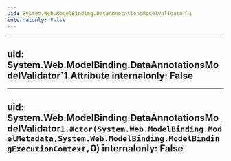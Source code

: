 ```yaml
---
uid: System.Web.ModelBinding.DataAnnotationsModelValidator`1
internalonly: False
---
```


---
uid: System.Web.ModelBinding.DataAnnotationsModelValidator`1.Attribute
internalonly: False
---

---
uid: System.Web.ModelBinding.DataAnnotationsModelValidator`1.#ctor(System.Web.ModelBinding.ModelMetadata,System.Web.ModelBinding.ModelBindingExecutionContext,`0)
internalonly: False
---
